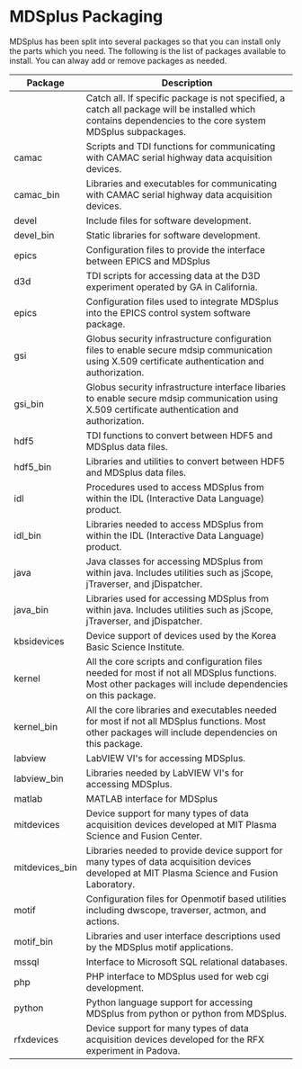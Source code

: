  # MDSplus Packaging

MDSplus has been split into several packages so that you can install only the parts which you need. The following is the list of packages available to install. You can alway add or remove packages as needed.

| Package | Description |
| ------- | ----------- |
| &nbsp; | Catch all. If specific package is not specified, a catch all package will be installed which contains dependencies to the core system MDSplus subpackages. |
| camac | Scripts and TDI functions for communicating with CAMAC serial highway data acquisition devices. |
| camac_bin | Libraries and executables for communicating with CAMAC serial highway data acquisition devices. |
| devel | Include files for software development. |
| devel_bin  | Static libraries for software development. |
| epics | Configuration files to provide the interface between EPICS and MDSplus |
| d3d | TDI scripts for accessing data at the D3D experiment operated by GA in California. |
| epics | Configuration files used to integrate MDSplus into the EPICS control system software package. |
| gsi | Globus security infrastructure configuration files to enable secure mdsip communication using X.509 certificate authentication and authorization. |
| gsi_bin | Globus security infrastructure interface libaries to enable secure mdsip communication using X.509 certificate authentication and authorization. |
| hdf5 | TDI functions to convert between HDF5 and MDSplus data files. |
| hdf5_bin | Libraries and utilities to convert between HDF5 and MDSplus data files. |
| idl | Procedures used to access MDSplus from within the IDL (Interactive Data Language) product. |
| idl_bin | Libraries needed to access MDSplus from within the IDL (Interactive Data Language) product. |
| java | Java classes for accessing MDSplus from within java. Includes utilities such as jScope, jTraverser, and jDispatcher. |
| java_bin | Libraries used for accessing MDSplus from within java. Includes utilities such as jScope, jTraverser, and jDispatcher. |
| kbsidevices | Device support of devices used by the Korea Basic Science Institute. |
| kernel | All the core scripts and configuration files needed for most if not all MDSplus functions. Most other packages will include dependencies on this package. |
| kernel_bin | All the core libraries and executables needed for most if not all MDSplus functions. Most other packages will include dependencies on this package. |
| labview | LabVIEW VI's for accessing MDSplus. |
| labview_bin | Libraries needed by LabVIEW VI's for accessing MDSplus. |
| matlab | MATLAB interface for MDSplus |
| mitdevices | Device support for many types of data acquisition devices developed at MIT Plasma Science and Fusion Center. |
| mitdevices_bin | Libraries needed to provide device support for many types of data acquisition devices developed at MIT Plasma Science and Fusion Laboratory. |
| motif | Configuration files for Openmotif based utilities including dwscope, traverser, actmon, and actions. |
| motif_bin | Libraries and user interface descriptions used by the MDSplus motif applications. |
| mssql | Interface to Microsoft SQL relational databases. |
| php | PHP interface to MDSplus used for web cgi development. |
| python | Python language support for accessing MDSplus from python or python from MDSplus. |
| rfxdevices | Device support for many types of data acquisition devices developed for the RFX experiment in Padova.
